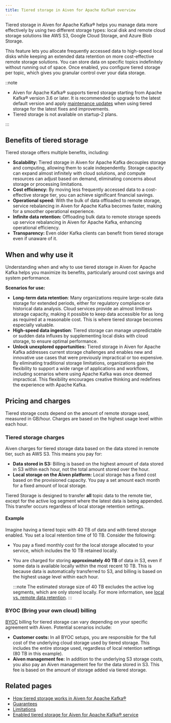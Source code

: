 ```yaml
---
title: Tiered storage in Aiven for Apache Kafka® overview
---
```


Tiered storage in Aiven for Apache Kafka® helps you manage data more effectively by using two different storage types: local disk and remote cloud storage solutions like AWS S3, Google Cloud Storage, and Azure Blob Storage.

This feature lets you allocate frequently accessed data to high-speed local disks while
keeping an extended data retention on more cost-effective remote storage solutions. You
can store data on specific topics indefinitely without running out of space. Once enabled,
you configure tiered storage per topic, which gives you granular control over
your data storage.

::note

- Aiven for Apache Kafka® supports tiered storage starting from Apache Kafka® version
  3.6 or later. It is recommended to upgrade to the latest default version and apply
  [maintenance updates](/docs/platform/concepts/maintenance-window#maintenance-updates)
  when using tiered storage for the latest fixes and improvements.
- Tiered storage is not available on startup-2 plans.

:::

## Benefits of tiered storage

Tiered storage offers multiple benefits, including:

- **Scalability:** Tiered storage in Aiven for Apache Kafka decouples storage and
  computing, allowing them to scale independently. Storage capacity can expand almost
  infinitely with cloud solutions, and compute resources can adjust based on demand,
  eliminating concerns about storage or processing limitations.
- **Cost efficiency:** By moving less frequently accessed data to a
  cost-effective storage tier, you can achieve significant financial
  savings.
- **Operational speed:** With the bulk of data offloaded to remote
  storage, service rebalancing in Aiven for Apache Kafka becomes
  faster, making for a smoother operational experience.
- **Infinite data retention:** Offloading bulk data to remote storage speeds up service
  rebalancing in Aiven for Apache Kafka, enhancing operational efficiency.
- **Transparency:** Even older Kafka clients can benefit from tiered storage even
  if unaware of it.

## When and why use it

Understanding when and why to use tiered storage in Aiven for Apache
Kafka helps you maximize its benefits, particularly around cost
savings and system performance.

**Scenarios for use:**

- **Long-term data retention**: Many organizations require large-scale
  data storage for extended periods, either for regulatory compliance
  or historical data analysis. Cloud services provide an almost
  limitless storage capacity, making it possible to keep data
  accessible for as long as required at a reasonable cost. This is
  where tiered storage becomes especially valuable.
- **High-speed data ingestion**: Tiered storage can manage unpredictable or sudden data
  influxes by supplementing local disks with cloud storage, to ensure optimal performance.
- **Unlock unexplored opportunities:** Tiered storage in Aiven for Apache Kafka addresses
  current storage challenges and enables new and innovative use cases that were
  previously impractical or too expensive. By eliminating traditional storage
  limitations, organizations gain the flexibility to support a wide range of
  applications and workflows, including scenarios where using Apache Kafka was once
  deemed impractical. This flexibility encourages creative thinking and redefines the
  experience with Apache Kafka.

## Pricing and charges

Tiered storage costs depend on the amount of remote storage used, measured in GB/hour.
Charges are based on the highest usage level within each hour.

### Tiered storage charges

Aiven charges for tiered storage data based on the data stored in remote tier, such as
AWS S3. This means you pay for:

- **Data stored in S3:** Billing is based on the highest amount of data stored in S3
  within each hour, not the total amount stored over the hour.
- **Local storage on the Aiven platform:** Local storage has a fixed cost based on the
  provisioned capacity. You pay a set amount each month for a fixed amount of
  local storage.

Tiered Storage is designed to transfer **all** topic data to the remote tier, except
for the active log segment where the latest data is being appended. This transfer occurs
regardless of local storage retention settings.

#### Example

Imagine having a tiered topic with 40 TB of data and with tiered storage enabled.
You set a local retention time of 10 TB. Consider the following:

- You pay a fixed monthly cost for the local storage allocated to your service,
  which includes the 10 TB retained locally.
- You are charged for storing **approximately 40 TB** of data in S3, even if some data
  is available locally within the most recent 10 TB. This is because data is
  automatically transferred to S3, and billing is based on the highest usage
  level within each hour.

  :::note
  The estimated storage size of 40 TB excludes the active log segments, which are only
  stored locally. For more information, see [local vs. remote data retention](/docs/products/kafka/concepts/tiered-storage-how-it-works#local-vs-remote-data-retention).
  :::

### BYOC (Bring your own cloud) billing

[BYOC](/docs/platform/concepts/byoc) billing for tiered storage can vary depending on your specific agreement
with Aiven. Potential scenarios include:

- **Customer costs:** In all BYOC setups, you are responsible for the full
  cost of the underlying cloud storage used by tiered storage. This includes the
  entire storage used, regardless of local retention settings (80 TB in this example).
- **Aiven management fee:** In addition to the underlying S3 storage costs, you also pay
  an Aiven management fee for the data stored in S3. This fee is based on the amount of
  storage added via tiered storage.

## Related pages

-   [How tiered storage works in Aiven for Apache Kafka®](/docs/products/kafka/concepts/tiered-storage-how-it-works)
-   [Guarantees](/docs/products/kafka/concepts/tiered-storage-guarantees)
-   [Limitations](/docs/products/kafka/concepts/tiered-storage-limitations)
-   [Enabled tiered storage for Aiven for Apache Kafka® service](/docs/products/kafka/howto/enable-kafka-tiered-storage)
